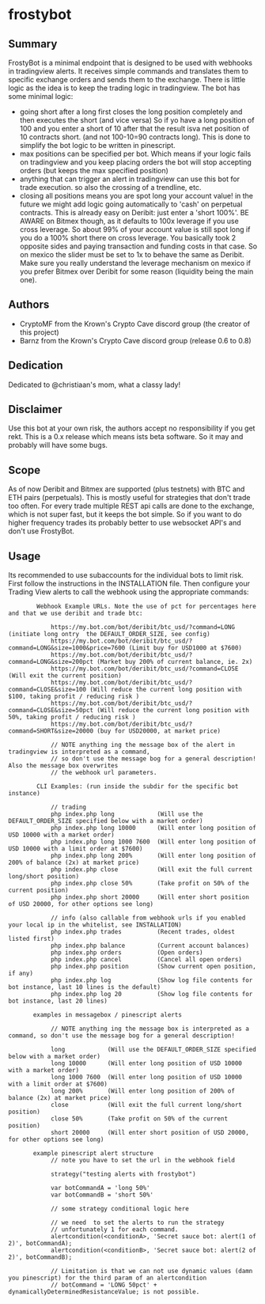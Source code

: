 # frostybot

## Summary

FrostyBot is a minimal endpoint that is designed to be used with webhooks in tradingview alerts. It receives simple commands and translates them to specific exchange orders and sends them to the exchange. There is little logic as the idea is to keep the trading logic in tradingview. The bot has some minimal logic:

* going short after a long first closes the long position completely and then executes the short (and 
 vice versa) So if yo have a long position of 100 and you enter a short of 10 after that the result isva net position of 10 contracts short. (and not 100-10=90 contracts long). This is done to simplify the bot logic to be written in pinescript.
* max positions can be specified per bot. Which means if your logic fails on tradingview and you keep placing orders the bot will stop accepting orders (but keeps the max specified position)
* anything that can trigger an alert in tradingview can use this bot for trade execution. so also the crossing of a trendline, etc.
* closing all positions means you are spot long your account value! in the future we might add logic going automatically to 'cash' on perpetual contracts. This is already easy on Deribit: just enter a 'short 100%'. BE AWARE on Bitmex though, as it defaults to 100x leverage if you use cross leverage. So about 99% of your account value is still spot long if you do a 100% short there on cross leverage. You basically took 2 opposite sides and paying transaction and funding costs in that case. So on mexico the slider must be set to 1x to behave the same as Deribit. Make sure you really understand the leverage mechanism on mexico if you prefer Bitmex over Deribit for some reason (liquidity being the main one). 

## Authors

* CryptoMF from the Krown's Crypto Cave discord group (the creator of this project)
* Barnz from the Krown's Crypto Cave discord group (release 0.6 to 0.8)
            
## Dedication

Dedicated to @christiaan's mom, what a classy lady!

## Disclaimer
Use this bot at your own risk, the authors accept no responsibility if you get rekt. This is a 0.x release which means ists beta software. So it may and probably will have some bugs.
            
## Scope      
As of now Deribit and Bitmex are supported (plus testnets) with BTC and ETH pairs (perpetuals). This is mostly useful for strategies that don't trade too often. For every trade multiple REST api calls are done to the exchange, which is not super fast, but it keeps the bot simple.  So if you want to do higher frequency trades its probably better to use websocket API's and don't use FrostyBot.
            
## Usage
Its recommended to use subaccounts for the individual bots to limit risk. First follow the instructions in the INSTALLATION file. Then configure your Trading View alerts to call the webhook using the appropriate commands:

            Webhook Example URLs. Note the use of pct for percentages here and that we use deribit and trade btc:
            
                https://my.bot.com/bot/deribit/btc_usd/?command=LONG (initiate long ontry  the DEFAULT_ORDER_SIZE, see config)
                https://my.bot.com/bot/deribit/btc_usd/?command=LONG&size=1000&price=7600 (Limit buy for USD1000 at $7600)
                https://my.bot.com/bot/deribit/btc_usd/?command=LONG&size=200pct (Market buy 200% of current balance, ie. 2x)
                https://my.bot.com/bot/deribit/btc_usd/?command=CLOSE (Will exit the current position)
                https://my.bot.com/bot/deribit/btc_usd/?command=CLOSE&size=100 (Will reduce the current long position with $100, taking profit / reducing risk )
                https://my.bot.com/bot/deribit/btc_usd/?command=CLOSE&size=50pct (Will reduce the current long position with 50%, taking profit / reducing risk )
                https://my.bot.com/bot/deribit/btc_usd/?command=SHORT&size=20000 (buy for USD20000, at market price)
                
                // NOTE anything ing the message box of the alert in tradingview is interpreted as a command, 
                // so don't use the message bog for a general description! Also the message box overwrites
                // the webhook url parameters.
                                   
            CLI Examples: (run inside the subdir for the specific bot instance)
              
                // trading
                php index.php long            (Will use the DEFAULT_ORDER_SIZE specified below with a market order)
                php index.php long 10000      (Will enter long position of USD 10000 with a market order)
                php index.php long 1000 7600  (Will enter long position of USD 10000 with a limit order at $7600)
                php index.php long 200%       (Will enter long position of 200% of balance (2x) at market price)
                php index.php close           (Will exit the full current long/short position)
                php index.php close 50%       (Take profit on 50% of the current position)
                php index.php short 20000     (Will enter short position of USD 20000, for other options see long)
                
                // info (also callable from webhook urls if you enabled your local ip in the whitelist, see INSTALLATION)
                php index.php trades          (Recent trades, oldest listed first)
                php index.php balance         (Current account balances)
                php index.php orders          (Open orders)
                php index.php cancel          (Cancel all open orders)
                php index.php position        (Show current open position, if any)
                php index.php log             (Show log file contents for bot instance, last 10 lines is the default)
                php index.php log 20          (Show log file contents for bot instance, last 20 lines)

           examples in messagebox / pinescript alerts
           
                // NOTE anything ing the message box is interpreted as a command, so don't use the message bog for a general description!
             
                long            (Will use the DEFAULT_ORDER_SIZE specified below with a market order)
                long 10000      (Will enter long position of USD 10000 with a market order)
                long 1000 7600  (Will enter long position of USD 10000 with a limit order at $7600)
                long 200%       (Will enter long position of 200% of balance (2x) at market price)
                close           (Will exit the full current long/short position)
                close 50%       (Take profit on 50% of the current position)
                short 20000     (Will enter short position of USD 20000, for other options see long)
               
           example pinescript alert structure
                // note you have to set the url in the webhook field
           
                strategy("testing alerts with frostybot")
                
                var botCommandA = 'long 50%'
                var botCommandB = 'short 50%'
        
                // some strategy conditional logic here
        
                // we need  to set the alerts to run the strategy
                // unfortunately 1 for each command.
                alertcondition(<conditionA>, 'Secret sauce bot: alert(1 of 2)', botCommandA);
                alertcondition(<conditionB>, 'Secret sauce bot: alert(2 of 2)', botCommandB);
        
                // Limitation is that we can not use dynamic values (damn you pinescript) for the third param of an alertcondition
                // botCommand = 'LONG 50pct' + dynamicallyDeterminedResistanceValue; is not possible.
